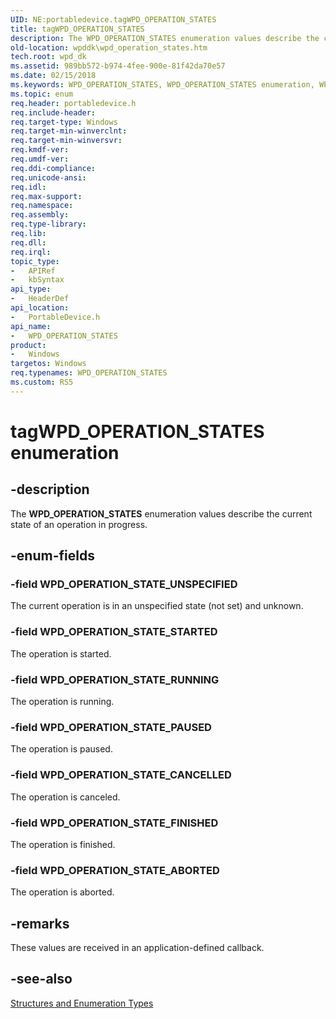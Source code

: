 ```yaml
---
UID: NE:portabledevice.tagWPD_OPERATION_STATES
title: tagWPD_OPERATION_STATES
description: The WPD_OPERATION_STATES enumeration values describe the current state of an operation in progress.
old-location: wpddk\wpd_operation_states.htm
tech.root: wpd_dk
ms.assetid: 989bb572-b974-4fee-900e-81f42da70e57
ms.date: 02/15/2018
ms.keywords: WPD_OPERATION_STATES, WPD_OPERATION_STATES enumeration, WPD_OPERATION_STATE_ABORTED, WPD_OPERATION_STATE_CANCELLED, WPD_OPERATION_STATE_FINISHED, WPD_OPERATION_STATE_PAUSED, WPD_OPERATION_STATE_RUNNING, WPD_OPERATION_STATE_STARTED, WPD_OPERATION_STATE_UNSPECIFIED, portabledevice/WPD_OPERATION_STATES, portabledevice/WPD_OPERATION_STATE_ABORTED, portabledevice/WPD_OPERATION_STATE_CANCELLED, portabledevice/WPD_OPERATION_STATE_FINISHED, portabledevice/WPD_OPERATION_STATE_PAUSED, portabledevice/WPD_OPERATION_STATE_RUNNING, portabledevice/WPD_OPERATION_STATE_STARTED, portabledevice/WPD_OPERATION_STATE_UNSPECIFIED, tagWPD_OPERATION_STATES, wpddk.wpd_operation_states
ms.topic: enum
req.header: portabledevice.h
req.include-header: 
req.target-type: Windows
req.target-min-winverclnt: 
req.target-min-winversvr: 
req.kmdf-ver: 
req.umdf-ver: 
req.ddi-compliance: 
req.unicode-ansi: 
req.idl: 
req.max-support: 
req.namespace: 
req.assembly: 
req.type-library: 
req.lib: 
req.dll: 
req.irql: 
topic_type:
-	APIRef
-	kbSyntax
api_type:
-	HeaderDef
api_location:
-	PortableDevice.h
api_name:
-	WPD_OPERATION_STATES
product:
-	Windows
targetos: Windows
req.typenames: WPD_OPERATION_STATES
ms.custom: RS5
---
```


# tagWPD_OPERATION_STATES enumeration


## -description



The <b>WPD_OPERATION_STATES</b> enumeration values describe the current state of an operation in progress.




## -enum-fields




### -field WPD_OPERATION_STATE_UNSPECIFIED

The current operation is in an unspecified state (not set) and unknown.


### -field WPD_OPERATION_STATE_STARTED

The operation is started.


### -field WPD_OPERATION_STATE_RUNNING

The operation is running.


### -field WPD_OPERATION_STATE_PAUSED

The operation is paused.


### -field WPD_OPERATION_STATE_CANCELLED

The operation is canceled.


### -field WPD_OPERATION_STATE_FINISHED

The operation is finished.


### -field WPD_OPERATION_STATE_ABORTED

The operation is aborted.


## -remarks



These values are received in an application-defined callback.




## -see-also




<a href="https://msdn.microsoft.com/library/windows/hardware/ff597672">Structures and Enumeration Types</a>
 

 

